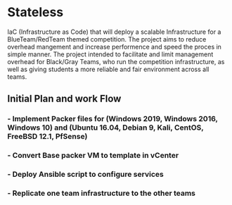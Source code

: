# Stateless
IaC (Infrastructure as Code) that will deploy a scalable Infrastructure for a BlueTeam/RedTeam themed competition. 
The project aims to reduce overhead mangement and increase performence and speed the proces in simple manner. 
The project intended to facilitate and limit management overhead for Black/Gray Teams, who run the competition infrastructure, as well as giving students a more reliable and fair environment across all teams. 

## Initial Plan and work Flow
### - Implement Packer files for (Windows 2019, Windows 2016, Windows 10) and (Ubuntu 16.04, Debian 9, Kali, CentOS, FreeBSD 12.1, PfSense)
### - Convert Base packer VM to template in vCenter
### - Deploy Ansible script to configure services 
### - Replicate one team infrastructure to the other teams 
